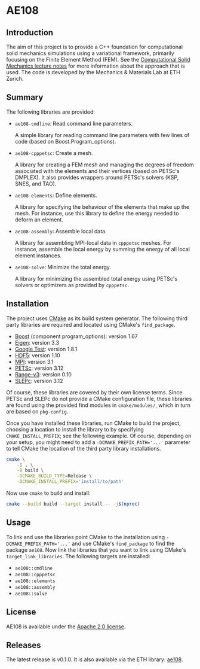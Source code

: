 <!---
 © 2020 ETH Zurich, Mechanics and Materials Lab
 © 2020 California Institute of Technology

 Licensed under the Apache License, Version 2.0 (the "License");
 you may not use this file except in compliance with the License.
 You may obtain a copy of the License at

 http://www.apache.org/licenses/LICENSE-2.0

 Unless required by applicable law or agreed to in writing, software
 distributed under the License is distributed on an "AS IS" BASIS,
 WITHOUT WARRANTIES OR CONDITIONS OF ANY KIND, either express or implied.
 See the License for the specific language governing permissions and
 limitations under the License.
-->

# AE108

## Introduction

The aim of this project is to provide a C++ foundation for computational solid mechanics simulations using a variational framework, primarily focusing on the Finite Element Method (FEM).
See the [Computational Solid Mechanics lecture notes](https://www.mm.ethz.ch/) for more information about the approach that is used.
The code is developed by the Mechanics & Materials Lab at ETH Zurich.

## Summary

The following libraries are provided:

- ```ae108-cmdline```: Read command line parameters.

    A simple library for reading command line parameters with few lines of code (based on Boost.Program_options).

- ```ae108-cpppetsc```: Create a mesh.

    A library for creating a FEM mesh and managing the degrees of freedom associated with the elements and their vertices (based on PETSc's DMPLEX). It also provides wrappers around PETSc's solvers (KSP, SNES, and TAO).

- ```ae108-elements```: Define elements.

    A library for specifying the behaviour of the elements that make up the mesh. For instance, use this library to define the energy needed to deform an element.

- ```ae108-assembly```: Assemble local data.

    A library for assembling MPI-local data in ```cpppetsc``` meshes. For instance, assemble the local energy by summing the energy of all local element instances.

- ```ae108-solve```: Minimize the total energy.

    A library for minimizing the assembled total energy using PETSc's solvers or optimizers as provided by ```cpppetsc```.

## Installation

The project uses [CMake](https://cmake.org) as its build system generator. The following third party libraries are required and located using CMake's ```find_package```.

- [Boost](https://www.boost.org) (component program_options): version 1.67
- [Eigen](http://eigen.tuxfamily.org): version 3.3
- [Google Test](https://github.com/google/googletest): version 1.8.1
- [HDF5](https://www.hdfgroup.org/solutions/hdf5/): version 1.10
- [MPI](https://cmake.org/cmake/help/latest/module/FindMPI.html): version 3.1
- [PETSc](https://www.mcs.anl.gov/petsc/): version 3.12
- [Range-v3](https://github.com/ericniebler/range-v3): version 0.10
- [SLEPc](https://slepc.upv.es/): version 3.12

Of course, these libraries are covered by their own license terms. Since PETSc and SLEPc do not provide a CMake configuration file, these libraries are found using the provided find modules in ```cmake/modules/```, which in turn are based on ```pkg-config```.

Once you have installed these libraries, run CMake to build the project, choosing a location to install the library to by specifying ```CMAKE_INSTALL_PREFIX```; see the following example. Of course, depending on your setup, you might need to add a ```-DCMAKE_PREFIX_PATH='...'``` parameter to tell CMake the location of the third party library installations.

```bash
cmake \
    -S . \
    -B build \
    -DCMAKE_BUILD_TYPE=Release \
    -DCMAKE_INSTALL_PREFIX='install/to/path'
```

Now use ```cmake``` to build and install:

```bash
cmake --build build --target install -- -j$(nproc)
```

## Usage

To link and use the libraries point CMake to the installation using ```-DCMAKE_PREFIX_PATH='...'``` and use CMake's ```find_package``` to find the package ```ae108```. Now link the libraries that you want to link using CMake's ```target_link_libraries```. The following targets are installed:

- ```ae108::cmdline```
- ```ae108::cpppetsc```
- ```ae108::elements```
- ```ae108::assembly```
- ```ae108::solve```

## License

AE108 is available under the [Apache 2.0 license](https://choosealicense.com/licenses/apache-2.0/).

## Releases

The latest release is v0.1.0. It is also available via the ETH library: [ae108](https://search.library.ethz.ch/permalink/f/13kse66/data_archiveIE15605648).
